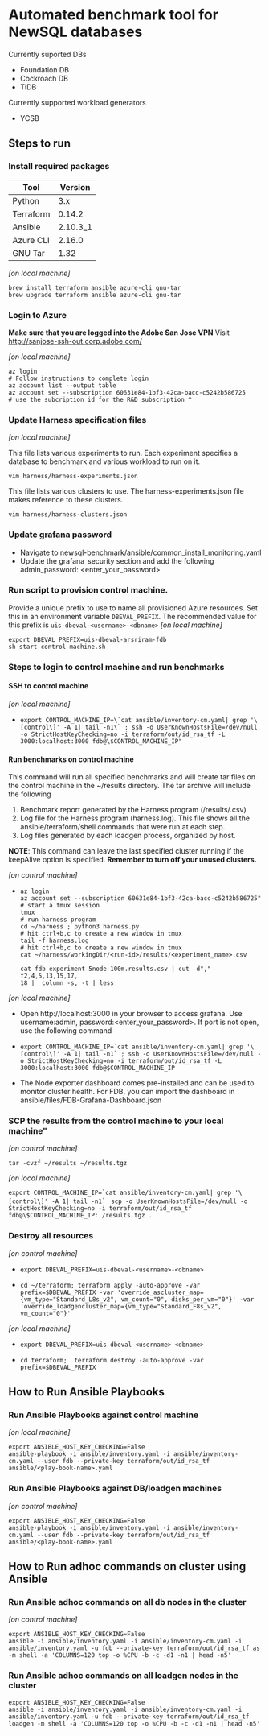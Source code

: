 # Automated benchmark tool for NewSQL databases

Currently suported DBs
- Foundation DB
- Cockroach DB
- TiDB

Currently supported workload generators
- YCSB

## Steps to run
### Install required packages
| Tool      | Version  |
|-----------|----------|
| Python    | 3.x      |
| Terraform | 0.14.2   |
| Ansible   | 2.10.3_1 |
| Azure CLI | 2.16.0   |
| GNU Tar   | 1.32     |
*[on local machine]*
```shell script
brew install terraform ansible azure-cli gnu-tar
brew upgrade terraform ansible azure-cli gnu-tar
```
### Login to Azure
**Make sure that you are logged into the Adobe San Jose VPN**
Visit http://sanjose-ssh-out.corp.adobe.com/

*[on local machine]*
```shell script
az login
# Follow instructions to complete login
az account list --output table
az account set --subscription 60631e84-1bf3-42ca-bacc-c5242b586725
# use the subcription id for the R&D subscription ^
```

### Update Harness specification files
*[on local machine]*

This file lists various experiments to run. 
Each experiment specifies a database to benchmark and various workload to run on it. 
```shell script 
vim harness/harness-experiments.json
```
This file lists various clusters to use. 
The harness-experiments.json file makes reference to these clusters.
```shell script 
vim harness/harness-clusters.json
```
### Update grafana password
- Navigate to newsql-benchmark/ansible/common_install_monitoring.yaml
- Update the grafana_security section and add the following
      admin_password: <enter_your_password>
      
### Run script to provision control machine. 
Provide a unique prefix to use to name all provisioned Azure resources. Set this in an environment variable `DBEVAL_PREFIX`.
The recommended value for this prefix is `uis-dbeval-<username>-<dbname>`
*[on local machine]*
```
export DBEVAL_PREFIX=uis-dbeval-arsriram-fdb
sh start-control-machine.sh
```

### Steps to login to control machine and run benchmarks
#### SSH to control machine
*[on local machine]*
-     export CONTROL_MACHINE_IP=\`cat ansible/inventory-cm.yaml| grep '\[control\]' -A 1| tail -n1\` ; ssh -o UserKnownHostsFile=/dev/null -o StrictHostKeyChecking=no -i terraform/out/id_rsa_tf -L 3000:localhost:3000 fdb@\$CONTROL_MACHINE_IP"
#### Run benchmarks on control machine
This command will run all specified benchmarks and will create tar files on the control machine in the ~/results directory.
The tar archive will include the following 
  1. Benchmark report generated by the Harness program (<workingDir>/results/<experiment-name>.csv)
  2. Log file for the Harness program (harness.log). This file shows all the ansible/terraform/shell commands that were run at each step.
  3. Log files generated by each loadgen process, organized by host.

**NOTE**: This command can leave the last specified cluster running if the keepAlive option is specified. **Remember to turn off your unused clusters.**
  
*[on control machine]*
-     az login
      az account set --subscription 60631e84-1bf3-42ca-bacc-c5242b586725"
      # start a tmux session
      tmux
      # run harness program
      cd ~/harness ; python3 harness.py 
      # hit ctrl+b,c to create a new window in tmux
      tail -f harness.log
      # hit ctrl+b,c to create a new window in tmux
      cat ~/harness/workingDir/<run-id>/results/<experiment_name>.csv
      
      cat fdb-experiment-5node-100m.results.csv | cut -d"," -f2,4,5,13,15,17,
      18 |  column -s, -t | less
      
      
*[on local machine]*
- Open http://localhost:3000 in your browser to access grafana. Use username:admin, password:<enter_your_password>. If port is not open, use the following command
   
- ```export CONTROL_MACHINE_IP=`cat ansible/inventory-cm.yaml| grep '\[control\]' -A 1| tail -n1` ; ssh -o UserKnownHostsFile=/dev/null -o StrictHostKeyChecking=no -i terraform/out/id_rsa_tf -L 3000:localhost:3000 fdb@$CONTROL_MACHINE_IP```
- The Node exporter dashboard comes pre-installed and can be used to monitor cluster health.
   For FDB, you can import the dashboard in ansible/files/FDB-Grafana-Dashboard.json
   
### SCP the results from the control machine to your local machine"
*[on control machine]*

   ```tar -cvzf ~/results ~/results.tgz```
   
*[on local machine]*

```export CONTROL_MACHINE_IP=`cat ansible/inventory-cm.yaml| grep '\[control\]' -A 1| tail -n1` ```
```scp -o UserKnownHostsFile=/dev/null -o StrictHostKeyChecking=no -i terraform/out/id_rsa_tf fdb@\$CONTROL_MACHINE_IP:./results.tgz .```


### Destroy all resources
*[on control machine]*
-     export DBEVAL_PREFIX=uis-dbeval-<username>-<dbname>
-     cd ~/terraform; terraform apply -auto-approve -var prefix=$DBEVAL_PREFIX -var 'override_ascluster_map={vm_type="Standard_L8s_v2", vm_count="0", disks_per_vm="0"}' -var 'override_loadgencluster_map={vm_type="Standard_F8s_v2", vm_count="0"}'
*[on local machine]*
-     export DBEVAL_PREFIX=uis-dbeval-<username>-<dbname>
-     cd terraform;  terraform destroy -auto-approve -var prefix=$DBEVAL_PREFIX

## How to Run Ansible Playbooks
### Run Ansible Playbooks against control machine
*[on local machine]*
```shell script
export ANSIBLE_HOST_KEY_CHECKING=False
ansible-playbook -i ansible/inventory.yaml -i ansible/inventory-cm.yaml --user fdb --private-key terraform/out/id_rsa_tf ansible/<play-book-name>.yaml
```

### Run Ansible Playbooks against DB/loadgen machines
*[on control machine]*
```shell script
export ANSIBLE_HOST_KEY_CHECKING=False
ansible-playbook -i ansible/inventory.yaml -i ansible/inventory-cm.yaml --user fdb --private-key terraform/out/id_rsa_tf ansible/<play-book-name>.yaml
```
## How to Run adhoc commands on cluster using Ansible
### Run Ansible adhoc commands on all db nodes in the cluster
*[on control machine]*
```shell script
export ANSIBLE_HOST_KEY_CHECKING=False
ansible -i ansible/inventory.yaml -i ansible/inventory-cm.yaml -i ansible/inventory.yaml -u fdb --private-key terraform/out/id_rsa_tf as -m shell -a 'COLUMNS=120 top -o %CPU -b -c -d1 -n1 | head -n5'
```
### Run Ansible adhoc commands on all loadgen nodes in the cluster
```shell script
export ANSIBLE_HOST_KEY_CHECKING=False
ansible -i ansible/inventory.yaml -i ansible/inventory-cm.yaml -i ansible/inventory.yaml -u fdb --private-key terraform/out/id_rsa_tf loadgen -m shell -a 'COLUMNS=120 top -o %CPU -b -c -d1 -n1 | head -n5'
```

